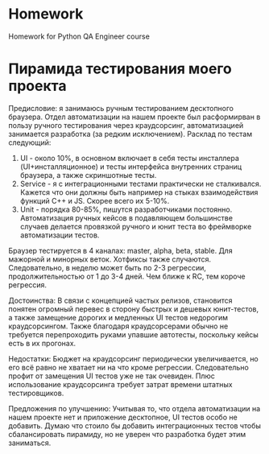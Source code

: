 # Homework
Homework for Python QA Engineer course

# Пирамида тестирования моего проекта
Предисловие: я занимаюсь ручным тестированием десктопного браузера. Отдел автоматизации на нашем проекте был расформирван в пользу ручного тестирования через краудсорсинг, автоматизацией занимается разработка (за редким исключением). Расклад по тестам следующий:
1. UI - около 10%, в основном включает в себя тесты инсталлера (UI+инсталляционное) и тесты интерфейса внутренних страниц браузера, а также скриншотные тесты.
2. Service - я с интеграционными тестами практически не сталкивался. Кажется что они должны быть например на стыках взаимодействия функций C++ и JS. Скорее всего их 5-10%.
3. Unit - порядка 80-85%, пишутся разработчиками постоянно. Автоматизация ручных кейсов в подавляющем большинстве случаев делается провязкой ручного и юнит теста во фреймворке автоматизации тестов.

Браузер тестируется в 4 каналах: master, alpha, beta, stable. Для мажорной и минорных веток. Хотфиксы также случаются. Следовательно, в неделю может быть по 2-3 регрессии, продолжительностью от 1 до 3-4 дней. Чем ближе к RC, тем короче регрессия.

Достоинства:
В связи с концепцией частых релизов, становится понятен огромный перевес в сторону быстрых и дешевых юнит-тестов, а также замещение дорогих и медленных UI тестов недорогим краудсорсингом.
Также благодаря краудсорсерами обычно не требуется перепроходить руками упавшие автотесты, поскольку кейсы есть в их прогонах.

Недостатки:
Бюджет на краудсорсинг периодически увеличивается, но его всё равно не хватает ни на что кроме регрессии. Следовательно профит от замещения UI тестов уже не так очевиден. Плюс использование краудсорсинга требует затрат времени штатных тестировщиков. 

Предложения по улучшению:
Учитывая то, что отдела автоматизации на нашем проекте нет и приложение десктопное, UI тестов особо не добавить. Думаю что стоило бы добавить интеграционных тестов чтобы сбалансировать пирамиду, но не уверен что разработка будет этим заниматься.